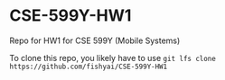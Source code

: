 # CSE-599Y-HW1
Repo for HW1 for CSE 599Y (Mobile Systems)

To clone this repo, you likely have to use `git lfs clone https://github.com/fishyai/CSE-599Y-HW1`
